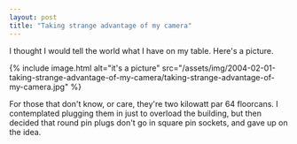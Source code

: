 ```yaml
---
layout: post
title: "Taking strange advantage of my camera"
---
```

I thought I would tell the world what I have on my table. Here's a picture.

{% include image.html alt="it's a picture" src="/assets/img/2004-02-01-taking-strange-advantage-of-my-camera/taking-strange-advantage-of-my-camera.jpg" %}

For those that don't know, or care, they're two kilowatt par 64 floorcans. I
contemplated plugging them in just to overload the building, but then decided
that round pin plugs don't go in square pin sockets, and gave up on the idea.
